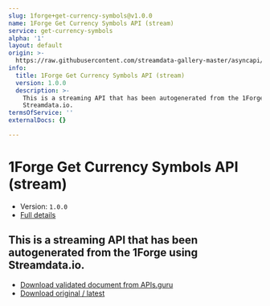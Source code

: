 ```yaml
---
slug: 1forge+get-currency-symbols@v1.0.0
name: 1Forge Get Currency Symbols API (stream)
service: get-currency-symbols
alpha: '1'
layout: default
origin: >-
  https://raw.githubusercontent.com/streamdata-gallery-master/asyncapi/master/_listings/1forge/1forge-get-currency-symbols-api-stream-async.md
info:
  title: 1Forge Get Currency Symbols API (stream)
  version: 1.0.0
  description: >-
    This is a streaming API that has been autogenerated from the 1Forge using
    Streamdata.io.
termsOfService: ''
externalDocs: {}

---
```

# 1Forge Get Currency Symbols API (stream)

* Version: `1.0.0`
* [Full details](../html/1forge+get-currency-symbols@v1.0.0.html)



## This is a streaming API that has been autogenerated from the 1Forge using Streamdata.io.



* [Download validated document from APIs.guru](https://raw.githubusercontent.com/APIs-guru/asyncapi-directory/master/docs/APIs/1forge%2Bget-currency-symbols%40v1.0.0.yaml)
* [Download original / latest](https://raw.githubusercontent.com/streamdata-gallery-master/asyncapi/master/_listings/1forge/1forge-get-currency-symbols-api-stream-async.md)

<script type="application/ld+json">
{
  "@context": "http://schema.org/",
  "@type": "WebAPI",
  "description": "This is a streaming API that has been autogenerated from the 1Forge using Streamdata.io.",
  "documentation": "",

  "name": "1Forge Get Currency Symbols API (stream)"
}
</script>
